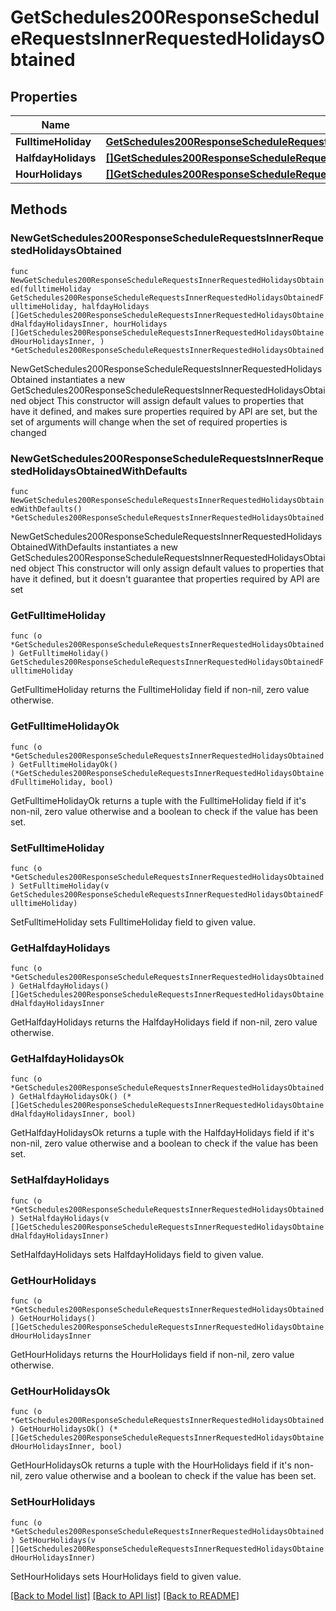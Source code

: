 # GetSchedules200ResponseScheduleRequestsInnerRequestedHolidaysObtained

## Properties

Name | Type | Description | Notes
------------ | ------------- | ------------- | -------------
**FulltimeHoliday** | [**GetSchedules200ResponseScheduleRequestsInnerRequestedHolidaysObtainedFulltimeHoliday**](GetSchedules200ResponseScheduleRequestsInnerRequestedHolidaysObtainedFulltimeHoliday.md) |  | 
**HalfdayHolidays** | [**[]GetSchedules200ResponseScheduleRequestsInnerRequestedHolidaysObtainedHalfdayHolidaysInner**](GetSchedules200ResponseScheduleRequestsInnerRequestedHolidaysObtainedHalfdayHolidaysInner.md) |  | 
**HourHolidays** | [**[]GetSchedules200ResponseScheduleRequestsInnerRequestedHolidaysObtainedHourHolidaysInner**](GetSchedules200ResponseScheduleRequestsInnerRequestedHolidaysObtainedHourHolidaysInner.md) |  | 

## Methods

### NewGetSchedules200ResponseScheduleRequestsInnerRequestedHolidaysObtained

`func NewGetSchedules200ResponseScheduleRequestsInnerRequestedHolidaysObtained(fulltimeHoliday GetSchedules200ResponseScheduleRequestsInnerRequestedHolidaysObtainedFulltimeHoliday, halfdayHolidays []GetSchedules200ResponseScheduleRequestsInnerRequestedHolidaysObtainedHalfdayHolidaysInner, hourHolidays []GetSchedules200ResponseScheduleRequestsInnerRequestedHolidaysObtainedHourHolidaysInner, ) *GetSchedules200ResponseScheduleRequestsInnerRequestedHolidaysObtained`

NewGetSchedules200ResponseScheduleRequestsInnerRequestedHolidaysObtained instantiates a new GetSchedules200ResponseScheduleRequestsInnerRequestedHolidaysObtained object
This constructor will assign default values to properties that have it defined,
and makes sure properties required by API are set, but the set of arguments
will change when the set of required properties is changed

### NewGetSchedules200ResponseScheduleRequestsInnerRequestedHolidaysObtainedWithDefaults

`func NewGetSchedules200ResponseScheduleRequestsInnerRequestedHolidaysObtainedWithDefaults() *GetSchedules200ResponseScheduleRequestsInnerRequestedHolidaysObtained`

NewGetSchedules200ResponseScheduleRequestsInnerRequestedHolidaysObtainedWithDefaults instantiates a new GetSchedules200ResponseScheduleRequestsInnerRequestedHolidaysObtained object
This constructor will only assign default values to properties that have it defined,
but it doesn't guarantee that properties required by API are set

### GetFulltimeHoliday

`func (o *GetSchedules200ResponseScheduleRequestsInnerRequestedHolidaysObtained) GetFulltimeHoliday() GetSchedules200ResponseScheduleRequestsInnerRequestedHolidaysObtainedFulltimeHoliday`

GetFulltimeHoliday returns the FulltimeHoliday field if non-nil, zero value otherwise.

### GetFulltimeHolidayOk

`func (o *GetSchedules200ResponseScheduleRequestsInnerRequestedHolidaysObtained) GetFulltimeHolidayOk() (*GetSchedules200ResponseScheduleRequestsInnerRequestedHolidaysObtainedFulltimeHoliday, bool)`

GetFulltimeHolidayOk returns a tuple with the FulltimeHoliday field if it's non-nil, zero value otherwise
and a boolean to check if the value has been set.

### SetFulltimeHoliday

`func (o *GetSchedules200ResponseScheduleRequestsInnerRequestedHolidaysObtained) SetFulltimeHoliday(v GetSchedules200ResponseScheduleRequestsInnerRequestedHolidaysObtainedFulltimeHoliday)`

SetFulltimeHoliday sets FulltimeHoliday field to given value.


### GetHalfdayHolidays

`func (o *GetSchedules200ResponseScheduleRequestsInnerRequestedHolidaysObtained) GetHalfdayHolidays() []GetSchedules200ResponseScheduleRequestsInnerRequestedHolidaysObtainedHalfdayHolidaysInner`

GetHalfdayHolidays returns the HalfdayHolidays field if non-nil, zero value otherwise.

### GetHalfdayHolidaysOk

`func (o *GetSchedules200ResponseScheduleRequestsInnerRequestedHolidaysObtained) GetHalfdayHolidaysOk() (*[]GetSchedules200ResponseScheduleRequestsInnerRequestedHolidaysObtainedHalfdayHolidaysInner, bool)`

GetHalfdayHolidaysOk returns a tuple with the HalfdayHolidays field if it's non-nil, zero value otherwise
and a boolean to check if the value has been set.

### SetHalfdayHolidays

`func (o *GetSchedules200ResponseScheduleRequestsInnerRequestedHolidaysObtained) SetHalfdayHolidays(v []GetSchedules200ResponseScheduleRequestsInnerRequestedHolidaysObtainedHalfdayHolidaysInner)`

SetHalfdayHolidays sets HalfdayHolidays field to given value.


### GetHourHolidays

`func (o *GetSchedules200ResponseScheduleRequestsInnerRequestedHolidaysObtained) GetHourHolidays() []GetSchedules200ResponseScheduleRequestsInnerRequestedHolidaysObtainedHourHolidaysInner`

GetHourHolidays returns the HourHolidays field if non-nil, zero value otherwise.

### GetHourHolidaysOk

`func (o *GetSchedules200ResponseScheduleRequestsInnerRequestedHolidaysObtained) GetHourHolidaysOk() (*[]GetSchedules200ResponseScheduleRequestsInnerRequestedHolidaysObtainedHourHolidaysInner, bool)`

GetHourHolidaysOk returns a tuple with the HourHolidays field if it's non-nil, zero value otherwise
and a boolean to check if the value has been set.

### SetHourHolidays

`func (o *GetSchedules200ResponseScheduleRequestsInnerRequestedHolidaysObtained) SetHourHolidays(v []GetSchedules200ResponseScheduleRequestsInnerRequestedHolidaysObtainedHourHolidaysInner)`

SetHourHolidays sets HourHolidays field to given value.



[[Back to Model list]](../README.md#documentation-for-models) [[Back to API list]](../README.md#documentation-for-api-endpoints) [[Back to README]](../README.md)


